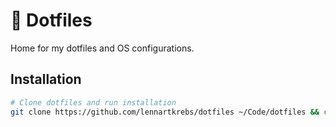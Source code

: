 # :open_file_folder: Dotfiles

Home for my dotfiles and OS configurations. 

## Installation

```bash
# Clone dotfiles and run installation
git clone https://github.com/lennartkrebs/dotfiles ~/Code/dotfiles && cd ~/Code/dotfiles && ./install
```